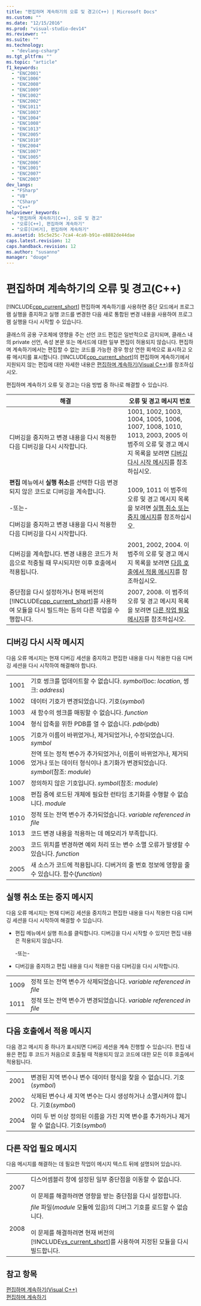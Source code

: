 ```yaml
---
title: "편집하며 계속하기의 오류 및 경고(C++) | Microsoft Docs"
ms.custom: ""
ms.date: "12/15/2016"
ms.prod: "visual-studio-dev14"
ms.reviewer: ""
ms.suite: ""
ms.technology: 
  - "devlang-csharp"
ms.tgt_pltfrm: ""
ms.topic: "article"
f1_keywords: 
  - "ENC2001"
  - "ENC1006"
  - "ENC2008"
  - "ENC1009"
  - "ENC1002"
  - "ENC2002"
  - "ENC1011"
  - "ENC1003"
  - "ENC1004"
  - "ENC1008"
  - "ENC1013"
  - "ENC2005"
  - "ENC1010"
  - "ENC2004"
  - "ENC1007"
  - "ENC1005"
  - "ENC2006"
  - "ENC1001"
  - "ENC2007"
  - "ENC2003"
dev_langs: 
  - "FSharp"
  - "VB"
  - "CSharp"
  - "C++"
helpviewer_keywords: 
  - "편집하며 계속하기[C++], 오류 및 경고"
  - "오류[C++], 편집하며 계속하기"
  - "오류[디버거], 편집하며 계속하기"
ms.assetid: b5c5e25c-7ca4-4ca9-b91e-e8882de44dae
caps.latest.revision: 12
caps.handback.revision: 12
ms.author: "susanno"
manager: "douge"
---
```

# 편집하며 계속하기의 오류 및 경고(C++)
[!INCLUDE[cpp_current_short](../misc/includes/cpp_current_short_md.md)] 편집하며 계속하기를 사용하면 중단 모드에서 프로그램 실행을 중지하고 실행 코드를 변경한 다음 새로 통합된 변경 내용을 사용하여 프로그램 실행을 다시 시작할 수 있습니다.  
  
 클래스의 공용 구조체에 영향을 주는 선언 코드 편집은 일반적으로 금지되며, 클래스 내의 private 선언, 속성 본문 또는 메서드에 대한 일부 편집이 허용되지 않습니다.  편집하며 계속하기에서는 편집할 수 없는 코드를 가능한 경우 항상 연한 회색으로 표시하고 오류 메시지를 표시합니다.  [!INCLUDE[cpp_current_short](../misc/includes/cpp_current_short_md.md)]의 편집하며 계속하기에서 지원되지 않는 편집에 대한 자세한 내용은 [편집하며 계속하기\(Visual C\+\+\)](../Topic/Edit%20and%20Continue%20\(Visual%20C++\).md)를 참조하십시오.  
  
 편집하며 계속하기 오류 및 경고는 다음 방법 중 하나로 해결할 수 있습니다.  
  
|해결|오류 및 경고 메시지 번호|  
|--------|--------------------|  
|디버깅을 중지하고 변경 내용을 다시 적용한 다음 디버깅을 다시 시작합니다.|1001, 1002, 1003, 1004, 1005, 1006, 1007, 1008, 1010, 1013, 2003, 2005 이 범주의 오류 및 경고 메시지 목록을 보려면 [디버깅 다시 시작 메시지](../misc/edit-and-continue-errors-and-warnings-cpp.md#BKMK_RestartDebuggingMessages)를 참조하십시오.|  
|**편집** 메뉴에서 **실행 취소**를 선택한 다음 변경되지 않은 코드로 디버깅을 계속합니다.<br /><br /> \-또는\-<br /><br /> 디버깅을 중지하고 변경 내용을 다시 적용한 다음 디버깅을 다시 시작합니다.|1009, 1011 이 범주의 오류 및 경고 메시지 목록을 보려면 [실행 취소 또는 중지 메시지](../misc/edit-and-continue-errors-and-warnings-cpp.md#BKMK_UndoOrStopMessages)를 참조하십시오.|  
|디버깅을 계속합니다.  변경 내용은 코드가 처음으로 적중될 때 무시되지만 이후 호출에서 적용됩니다.|2001, 2002, 2004.  이 범주의 오류 및 경고 메시지 목록을 보려면 [다음 호출에서 적용 메시지](../misc/edit-and-continue-errors-and-warnings-cpp.md#BKMK_ApplyAtNextCallMessages)를 참조하십시오.|  
|중단점을 다시 설정하거나 현재 버전의 [!INCLUDE[cpp_current_short](../misc/includes/cpp_current_short_md.md)]를 사용하여 모듈을 다시 빌드하는 등의 다른 작업을 수행합니다.|2007, 2008.  이 범주의 오류 및 경고 메시지 목록을 보려면 [다른 작업 필요 메시지](../misc/edit-and-continue-errors-and-warnings-cpp.md#BKMK_OtherActionRequiredMessages)를 참조하십시오.|  
  
##  <a name="BKMK_RestartDebuggingMessages"></a> 디버깅 다시 시작 메시지  
 다음 오류 메시지는 현재 디버깅 세션을 중지하고 편집한 내용을 다시 적용한 다음 디버깅 세션을 다시 시작하여 해결해야 합니다.  
  
|||  
|-|-|  
|1001|기호 썽크를 업데이트할 수 없습니다. *symbol*\(loc: *location*, 썽크: *address*\)|  
|1002|데이터 기호가 변경되었습니다. 기호\(*symbol*\)|  
|1003|새 함수의 썽크를 매핑할 수 없습니다. *function*|  
|1004|형식 압축을 위한 PDB를 열 수 없습니다. *pdb*\(pdb\)|  
|1005|기호가 이름이 바뀌었거나, 제거되었거나, 수정되었습니다. *symbol*|  
|1006|전역 또는 정적 변수가 추가되었거나, 이름이 바뀌었거나, 제거되었거나 또는 데이터 형식이나 초기화가 변경되었습니다. *symbol*\(참조: *module*\)|  
|1007|정의하지 않은 기호입니다. *symbol*\(참조: *module*\)|  
|1008|편집 중에 로드된 개체에 필요한 런타임 초기화를 수행할 수 없습니다. *module*|  
|1010|정적 또는 전역 변수가 추가되었습니다. *variable referenced in file*|  
|1013|코드 변경 내용을 적용하는 데 메모리가 부족합니다.|  
|2003|코드 위치를 변경하면 예외 처리 또는 변수 소멸 오류가 발생할 수 있습니다. *function*|  
|2005|새 소스가 코드에 적용됩니다.  디버거의 줄 번호 정보에 영향을 줄 수 있습니다. 함수\(*function*\)|  
  
##  <a name="BKMK_UndoOrStopMessages"></a> 실행 취소 또는 중지 메시지  
 다음 오류 메시지는 현재 디버깅 세션을 중지하고 편집한 내용을 다시 적용한 다음 디버깅 세션을 다시 시작하여 해결할 수 있습니다.  
  
-   편집 메뉴에서 실행 취소를 클릭합니다.  디버깅을 다시 시작할 수 있지만 편집 내용은 적용되지 않습니다.  
  
     \-또는\-  
  
-   디버깅을 중지하고 편집 내용을 다시 적용한 다음 디버깅을 다시 시작합니다.  
  
|||  
|-|-|  
|1009|정적 또는 전역 변수가 삭제되었습니다. *variable referenced in file*|  
|1011|정적 또는 전역 변수가 변경되었습니다. *variable referenced in file*|  
  
##  <a name="BKMK_ApplyAtNextCallMessages"></a> 다음 호출에서 적용 메시지  
 다음 경고 메시지 중 하나가 표시되면 디버깅 세션을 계속 진행할 수 있습니다.  편집 내용은 편집 후 코드가 처음으로 호출될 때 적용되지 않고 코드에 대한 모든 이후 호출에서 적용됩니다.  
  
|||  
|-|-|  
|2001|변경된 지역 변수나 변수 데이터 형식을 찾을 수 없습니다. 기호\(*symbol*\)|  
|2002|삭제된 변수나 새 지역 변수는 다시 생성하거나 소멸시켜야 합니다. 기호\(*symbol*\)|  
|2004|이미 두 번 이상 정의된 이름을 가진 지역 변수를 추가하거나 제거할 수 없습니다. 기호\(*symbol*\)|  
  
##  <a name="BKMK_OtherActionRequiredMessages"></a> 다른 작업 필요 메시지  
 다음 메시지를 해결하는 데 필요한 작업이 메시지 텍스트 뒤에 설명되어 있습니다.  
  
|||  
|-|-|  
|2007|디스어셈블리 창에 설정된 일부 중단점을 이동할 수 없습니다.<br /><br /> 이 문제를 해결하려면 영향을 받는 중단점을 다시 설정합니다.|  
|2008|*file* 파일\(*module* 모듈에 있음\)의 디버그 기호를 로드할 수 없습니다.<br /><br /> 이 문제를 해결하려면 현재 버전의 [!INCLUDE[vs_current_short](../misc/includes/vs_current_short_md.md)]를 사용하여 지정된 모듈을 다시 빌드합니다.|  
  
## 참고 항목  
 [편집하며 계속하기\(Visual C\+\+\)](../Topic/Edit%20and%20Continue%20\(Visual%20C++\).md)   
 [편집하며 계속하기](../Topic/Edit%20and%20Continue.md)